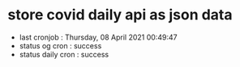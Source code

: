 # store covid daily api as json data

- last cronjob : Thursday, 08 April 2021 00:49:47
- status og cron : success
- status daily cron : success
      
      